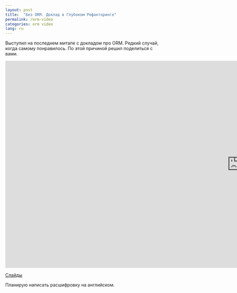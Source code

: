 ```yaml
---
layout: post
title:  "Без ORM. Доклад в Глубоком Рефакторинге"
permalink: /orm-video
categories: orm video
lang: ru
---
```


Выступил на последнем митапе с докладом про ORM. Редкий случай, когда самому
понравилось. По этой причиной решил поделиться с вами.

<iframe width="1482" height="656"
src="https://www.youtube.com/embed/qEfNez0Ht7s" frameborder="0" gesture="media"
allowfullscreen></iframe>

[Слайды](https://speakerdeck.com/deeprefactoring/biez-orm)

Планирую написать расшифровку на английском.
